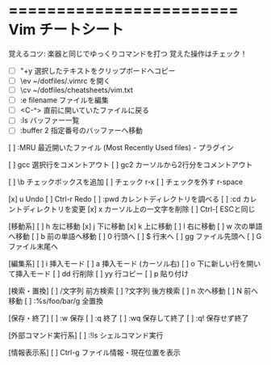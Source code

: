 ========================
Vim チートシート
========================
覚えるコツ: 楽器と同じでゆっくりコマンドを打つ
覚えた操作はチェック！

- [ ] "+y<CR>  選択したテキストをクリップボードへコピー
- [ ] \ev    ~/dotfiles/.vimrc を開く
- [ ] \cv    ~/dotfiles/cheatsheets/vim.txt
- [ ] :e filename  ファイルを編集
- [ ] <C-^>        直前に開いていたファイルに戻る
- [ ] :ls     バッファー一覧
- [ ] :buffer 2     指定番号のバッファーへ移動

[ ] :MRU     最近開いたファイル (Most Recently Used files) - プラグイン

[ ] gcc<CR>      選択行をコメントアウト
[ ] gc2<CR>     カーソルから2行分をコメントアウト

[ ] \b<CR>     チェックボックスを追加
[ ] チェック r-x
[ ] チェックを外す r-space

[x] u      Undo
[ ] Ctrl-r Redo
[ ] :pwd   カレントディレクトリを調べる
[ ] :cd    カレントディレクトリを変更
[x] x      カーソル上の一文字を削除
[ ] Ctrl-[  ESCと同じ

[移動系]
[ ] h      左に移動
[x] j      下に移動
[x] k      上に移動
[ ] l      右に移動
[ ] w      次の単語へ移動
[ ] b      前の単語へ移動
[ ] 0      行頭へ
[ ] $      行末へ
[ ] gg     ファイル先頭へ
[ ] G      ファイル末尾へ

[編集系]
[ ] i      挿入モード
[ ] a      挿入モード (カーソル右)
[ ] o      下に新しい行を開いて挿入モード
[ ] dd     行削除
[ ] yy     行コピー
[ ] p      貼り付け

[検索・置換]
[ ] /文字列  前方検索
[ ] ?文字列  後方検索
[ ] n        次へ移動
[ ] N        前へ移動
[ ] :%s/foo/bar/g   全置換

[保存・終了]
[ ] :w     保存
[ ] :q     終了
[ ] :wq    保存して終了
[ ] :q!    保存せず終了

[外部コマンド実行系]
[ ] :!ls   シェルコマンド実行

[情報表示系]
[ ] Ctrl-g  ファイル情報・現在位置を表示

